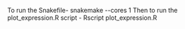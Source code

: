 To run the Snakefile- snakemake --cores 1
Then to run the plot_expression.R script - Rscript plot_expression.R

